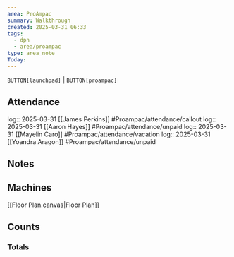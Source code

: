```yaml
---
area: ProAmpac
summary: Walkthrough
created: 2025-03-31 06:33
tags:
  - dpn
  - area/proampac
type: area_note
Today:
---
```

`BUTTON[launchpad]` | `BUTTON[proampac]`


## Attendance

log:: 2025-03-31 [[James Perkins]] #Proampac/attendance/callout
log:: 2025-03-31 [[Aaron Hayes]] #Proampac/attendance/unpaid 
log:: 2025-03-31 [[Mayelin Caro]] #Proampac/attendance/vacation 
log:: 2025-03-31 [[Yoandra Aragon]] #Proampac/attendance/unpaid 
## Notes

## Machines

[[Floor Plan.canvas|Floor Plan]]

## Counts


### Totals

